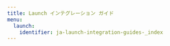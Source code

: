 ```yaml
---
title: Launch インテグレーション ガイド
menu:
  launch:
    identifier: ja-launch-integration-guides-_index
---
```


